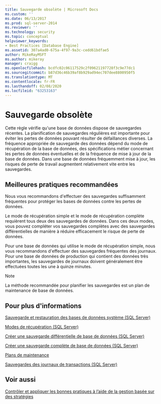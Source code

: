 ```yaml
---
title: Sauvegarde obsolète | Microsoft Docs
ms.custom: ''
ms.date: 06/13/2017
ms.prod: sql-server-2014
ms.reviewer: ''
ms.technology: security
ms.topic: conceptual
helpviewer_keywords:
- Best Practices [Database Engine]
ms.assetid: 307a4ad0-675a-4f97-9a3c-cedd61bdfae5
author: MikeRayMSFT
ms.author: mikeray
manager: craigg
ms.openlocfilehash: bcdfc02c06117529c2f09621197728f3c9e77dc1
ms.sourcegitcommit: b87d36c46b39af8b929ad94ec707dee8800950f5
ms.translationtype: MT
ms.contentlocale: fr-FR
ms.lasthandoff: 02/08/2020
ms.locfileid: "63253163"
---
```

# <a name="outdated-backup"></a>Sauvegarde obsolète
  Cette règle vérifie qu'une base de données dispose de sauvegardes récentes. La planification de sauvegardes régulières est importante pour éviter les pertes de données pouvant résulter de défaillances diverses. La fréquence appropriée de sauvegarde des données dépend du mode de récupération de la base de données, des spécifications métier concernant les pertes de données éventuelles et de la fréquence de mise à jour de la base de données. Dans une base de données fréquemment mise à jour, les risques de perte de travail augmentent relativement vite entre les sauvegardes.  
  
## <a name="best-practices-recommendations"></a>Meilleures pratiques recommandées  
 Nous vous recommandons d'effectuer des sauvegardes suffisamment fréquentes pour protéger les bases de données contre les pertes de données.  
  
 Le mode de récupération simple et le mode de récupération complète requièrent tous deux des sauvegardes de données. Dans ces deux modes, vous pouvez compléter vos sauvegardes complètes avec des sauvegardes différentielles de manière à réduire efficacement le risque de perte de données.  
  
 Pour une base de données qui utilise le mode de récupération simple, nous vous recommandons d'effectuer des sauvegardes fréquentes des journaux. Pour une base de données de production qui contient des données très importantes, les sauvegardes de journaux doivent généralement être effectuées toutes les une à quinze minutes.  
  
> [!NOTE]  
>  La méthode recommandée pour planifier les sauvegardes est un plan de maintenance de base de données.  
  
## <a name="for-more-information"></a>Pour plus d'informations  
 [Sauvegarde et restauration des bases de données système &#40;SQL Server&#41;](../backup-restore/back-up-and-restore-of-system-databases-sql-server.md)  
  
 [Modes de récupération &#40;SQL Server&#41;](../backup-restore/recovery-models-sql-server.md)  
  
 [Créer une sauvegarde différentielle de base de données &#40;SQL Server&#41;](../backup-restore/create-a-differential-database-backup-sql-server.md)  
  
 [Créer une sauvegarde complète de base de données &#40;SQL Server&#41;](../backup-restore/create-a-full-database-backup-sql-server.md)  
  
 [Plans de maintenance](../maintenance-plans/maintenance-plans.md)  
  
 [Sauvegardes des journaux de transactions &#40;SQL Server&#41;](../backup-restore/transaction-log-backups-sql-server.md)  
  
## <a name="see-also"></a>Voir aussi  
 [Contrôler et appliquer les bonnes pratiques à l’aide de la gestion basée sur des stratégies](monitor-and-enforce-best-practices-by-using-policy-based-management.md)  
  
  
